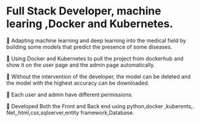 # Full Stack Developer, machine learing ,Docker and Kubernetes.

 Adapting machine learning and deep learning into the medical field by
building some models that predict the presence of some diseases.

 Using Docker and Kubernetes to pull the project from dockerhub and
show it on the user page and the admin page automatically.

 Without the intervention of the developer, the model can be deleted and
the model with the highest accuracy can be downloaded.

 Each user and admin have different permissions.

 Developed Both the Front and Back end using python,docker
,kuberents,. Net,,html,css,sqlserver,entity framework,Database.
